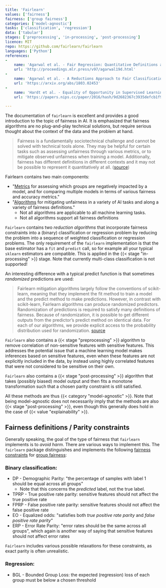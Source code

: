 ```yaml
---
title: 'Fairlearn'
values: ['fairness']
fairness: ['group fairness']
categories: ['model-agnostic']
tasks: ['classification', 'regression']
data: ['tabular']
stages: ['preprocessing', 'in-processing', 'post-processing']
licence: MIT
repo: https://github.com/fairlearn/fairlearn
languages: ['Python']
references: 
- 
    name: 'Agarwal et al. - Fair Regression: Quantitative Definitions and Reduction-based Algorithms'
    url: 'http://proceedings.mlr.press/v97/agarwal19d.html'
- 
    name: 'Agarwal et al. - A Reductions Approach to Fair Classification'
    url: 'https://arxiv.org/abs/1803.02453'
- 
    name: 'Hardt et al. - Equality of Opportunity in Supervised Learning'
    url: 'https://papers.nips.cc/paper/2016/hash/9d2682367c3935defcb1f9e247a97c0d-Abstract.html'
    
---
```


The documentation of `fairlearn` is excellent and provides a good introduction to the topic of fairness in AI. 
It is emphasized that fairness algorithms are no plug-and-play technical solutions, but require serious thought about the context of the data and the problem at hand.

> Fairness is a fundamentally sociotechnical challenge and cannot be solved with technical tools alone. They may be helpful for certain tasks such as assessing unfairness through various metrics, or to mitigate observed unfairness when training a model. Additionally, fairness has different definitions in different contexts and it may not be possible to represent it quantitatively at all. ([source](https://fairlearn.org/main/quickstart.html))

Fairlearn contains two main components:

- "[Metrics](https://fairlearn.org/main/user_guide/assessment.html) for assessing which groups are negatively impacted by a model, and for comparing multiple models in terms of various fairness and accuracy metrics."
- "[Algorithms](https://fairlearn.org/main/user_guide/mitigation.html) for mitigating unfairness in a variety of AI tasks and along a variety of fairness definitions."
    * Not all algorithms are applicable to all machine learning tasks.
    * Not all algorithms support all fairness definitions

`Fairlearn` contains two *reduction algorithms* that incorporate fairness constraints into a (binary) classification  or regression problem by reducing the problem into a sequence of weighted classification or regression problems. 
The only requirement of the `fairlearn` implementation is that the base estimator has a `fit` and `predict` call, so for example all your typical `sklearn` estimators are compatible.
This is applied in the {{< stage "in-processing" >}} stage.
Note that currently multi-class classification is not supported!

An interesting difference with a typical predict function is that sometimes *randomized* predictions are used:

> Fairlearn mitigation algorithms largely follow the conventions of scikit-learn, meaning that they implement the fit method to train a model and the predict method to make predictions. However, in contrast with scikit-learn, Fairlearn algorithms can produce randomized predictors. Randomization of predictions is required to satisfy many definitions of fairness. Because of randomization, it is possible to get different outputs from the predictor’s predict method on identical data. For each of our algorithms, we provide explicit access to the probability distribution used for randomization. [source](https://fairlearn.org/main/user_guide/mitigation.html#fairness-constraints-for-multi-class-classification)

`Fairlearn` also contains a {{< stage "preprocessing" >}} algorithm to remove correlation of non-sensitive features with sensitive features.
This addresses the potential issue that a machine learning model makes inferences based on sensitive features, even when these features are not explicitly included in the data, by instead using highly correlated features that were not considered to be sensitive on their own.

`Fairlearn` also contains a {{< stage "post-processing" >}}  algorithm that takes (possibly biased) model output and then fits a monotone transformation such that a chosen parity constraint is still satisfied.

All these methods are thus {{< category "model-agnostic" >}}.
Note that being model-agnostic does not necessarily imply that the methods are also {{< stage "post-processing" >}}, even though this generally does hold in the case of {{< value "explainability" >}}.

## Fairness definitions / Parity constraints

Generally speaking, the goal of the type of fairness that `fairlearn` implements is to *avoid harm*.
There are various ways to implement this.
The `fairlearn` package distinguishes and implements the following  [fairness constraints](https://fairlearn.org/main/user_guide/fairness_in_machine_learning.html#parity-constraints) for [group fairness](/fairness/group-fairness):

### Binary classification:

- DP - Demographic Parity: "the percentage of samples with label 1 should be equal across all groups"
    * Note that this concerns the *predicted* label, not the true label.
- TPRP - True positive rate parity: sensitive features should not affect the true positive rate
- FPRP - False positive rate parity: sensitive features should not affect the false positive rate
- EO - Equalized odds: "satisfies both *true positive rate parity* and *false positive rate parity*"
- ERP - Error Rate Parity: "error rates should be the same across all groups", which again is another way of saying that sensitive features should not affect error rates

`Fairlearn` includes various possible relaxations for these constraints, as exact parity is often unrealistic.

### Regression:

- BGL - Bounded Group Loss: the expected (regression) loss of each group must be below a chosen threshold


